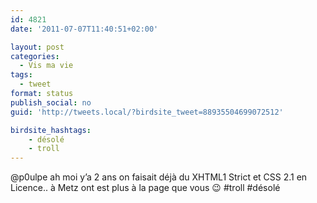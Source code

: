 ```yaml
---
id: 4821
date: '2011-07-07T11:40:51+02:00'

layout: post
categories:
  - Vis ma vie
tags:
  - tweet
format: status
publish_social: no
guid: 'http://tweets.local/?birdsite_tweet=88935504699072512'

birdsite_hashtags:
    - désolé
    - troll
---
```


@p0ulpe ah moi y’a 2 ans on faisait déjà du XHTML1 Strict et CSS 2.1 en Licence.. à Metz ont est plus à la page que vous 😉 #troll #désolé